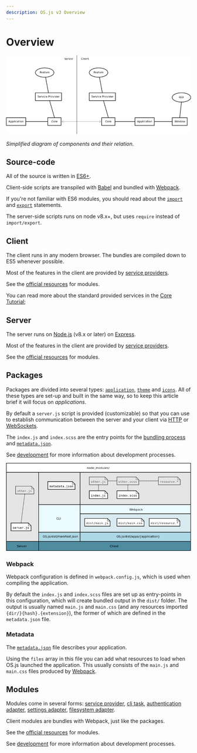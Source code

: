 ```yaml
---
description: OS.js v3 Overview
---
```


# Overview

![Overview Diagram](overview.png)

*Simplified diagram of components and their relation.*

## Source-code

All of the source is written in [ES6+](http://es6-features.org/).

Client-side scripts are transpiled with [Babel](https://babeljs.io/) and bundled with [Webpack](https://webpack.js.org/).

If you're not familiar with ES6 modules, you should read about the [`import`](https://developer.mozilla.org/en-US/docs/Web/JavaScript/Reference/Statements/import) and [`export`](https://developer.mozilla.org/en-US/docs/web/javascript/reference/statements/export) statements.

The server-side scripts runs on node v8.x+, but uses `require` instead of `import/export`.

## Client

The client runs in any modern browser. The bundles are compiled down to ES5 whenever possible.

Most of the features in the client are provided by [service providers](../../guide/provider/README.md).

See the [official resources](../official/README.md) for modules.

You can read more about the standard provided services in the [Core Tutorial](../../tutorial/core/README.md#client-services);

## Server

The server runs on [Node.js](https://nodejs.org/) (v8.x or later) on [Express](https://expressjs.com/).

Most of the features in the client are provided by [service providers](../../guide/provider/README.md).

See the [official resources](../official/README.md) for modules.

## Packages

Packages are divided into several types: [`application`](../../tutorial/application/README.md), [`theme`](../../tutorial/theme/README.md#styles) and [`icons`](../../tutorial/theme/README.md#icons). All of these types are set-up and built in the same way, so to keep this article brief it will focus on *applications*.

By default a `server.js` script is provided (customizable) so that you can use to establish communication between the server and your client via [HTTP](../../tutorial/application/README.md#http-requests) or [WebSockets](../../tutorial/application/README.md#websockets).

The `index.js` and `index.scss` are the entry points for the [bundling process](#source-code) and [`metadata.json`](#metadata).

See [development](../../development/README.md) for more information about development processes.

![Package Diagram](package.png)

### Webpack

Webpack configuration is defined in `webpack.config.js`, which is used when compiling the application.

By default the `index.js` and `index.scss` files are set up as entry-points in this configuration, which will create bundled output in the `dist/` folder. The output is usually named `main.js` and `main.css` (and any resources imported `{dir/}{hash}.{extension}`), the former of which are defined in the `metadata.json` file.

### Metadata

The [`metadata.json`](../../tutorial/application/README.md#metadata) file describes your application.

Using the `files` array in this file you can add what resources to load when OS.js launched the application. This usually consists of the `main.js` and `main.css` files produced by [Webpack](#webpack).

## Modules

Modules come in several forms: [service provider](../../guide/provider/README.md), [cli task](../../guide/cli/README.md#custom-task), [authentication adapter](../../guide/auth/README.md), [settings adapter](../../guide/settings/README.md), [filesystem adapter](../../guide/filesystem/README.md).

Client modules are bundles with Webpack, just like the packages.

See the [official resources](../official/README.md) for modules.

See [development](../../development/README.md) for more information about development processes.
